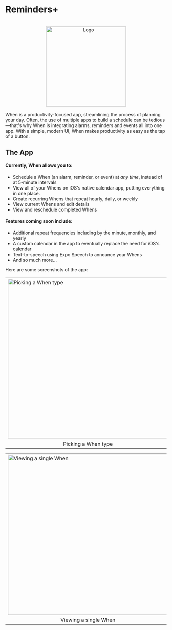 # Reminders+
<br>
<div align="center" style="align-content: center">
 <img src="https://i.imgur.com/Eys5Tsf.png" alt="Logo" height="250"/>
</div>
<br>
When is a productivity-focused app, streamlining the process of planning your day. Often, the use of multiple apps to build a schedule can be tedious—that's why When is integrating alarms, reminders and events all into one app. With a simple, modern UI, When makes productivity as easy as the tap of a button.

## The App
#### Currently, When allows you to:
* Schedule a When (an alarm, reminder, or event) at *any time*, instead of at 5-minute intervals
* View all of your Whens on iOS's native calendar app, putting everything in one place.
* Create recurring Whens that repeat hourly, daily, or weekly
* View current Whens and edit details
* View and reschedule completed Whens

#### Features coming soon include:
 * Additional repeat frequencies including by the minute, monthly, and yearly
 * A custom calendar in the app to eventually replace the need for iOS's calendar
 * Text-to-speech using Expo Speech to announce your Whens
 * And so much more...

Here are some screenshots of the app:

<table align="center">
 <tr>
  <td>
    <img src="https://i.imgur.com/QwCuePM.png" alt="Picking a When type" height="500"/>
  </td>
  <td>
    <img src="https://i.imgur.com/ZWxmziS.png" alt="Creating a new When" height="500"/>
  </td>
   <td>
    <img src="https://i.imgur.com/RzkBCVE.png" alt="Viewing all current Whens" height="500"/>
  </td>
 </tr>
 <tr>
   <td align="center">Picking a When type</td>
   <td align="center">Creating a new When</td>
   <td align="center">Viewing all current Whens</td>
 </tr>
</table>
  
<table align="center">
 <tr>
  <td>
   <img src="https://i.imgur.com/DePxOz8.png" alt="Viewing a single When" height="500"/>
  </td>
  <td>
   <img src="https://i.imgur.com/nUe7jPl.png" alt="Viewing iOS calendar" height="500"/>
  </td>
 </tr>
 <tr>
  <td align="center">Viewing a single When</td>
  <td align="center">Viewing iOS calendar</td>
 </tr>
</table>
